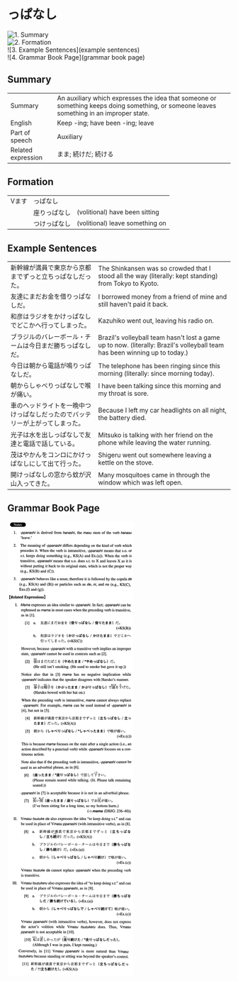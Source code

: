 # っぱなし

![1. Summary](summary)<br>
![2. Formation](formation)<br>
![3. Example Sentences](example sentences)<br>
![4. Grammar Book Page](grammar book page)<br>


## Summary

<table><tr>   <td>Summary</td>   <td>An auxiliary which expresses the idea that someone or something keeps doing something, or someone leaves something in an improper state.</td></tr><tr>   <td>English</td>   <td>Keep -ing; have been -ing; leave</td></tr><tr>   <td>Part of speech</td>   <td>Auxiliary</td></tr><tr>   <td>Related expression</td>   <td>まま; 続けだ; 続ける</td></tr></table>

## Formation

<table class="table"><tbody><tr class="tr head"><td class="td"><span class="bold">Vます</span></td><td class="td"><span class="concept">っぱなし</span></td><td class="td"></td></tr><tr class="tr"><td class="td"></td><td class="td"><span>座り</span><span class="concept">っぱなし</span></td><td class="td"><span>(volitional) have been sitting</span></td></tr><tr class="tr"><td class="td"></td><td class="td"><span>つけ</span><span class="concept">っぱなし</span></td><td class="td"><span>(volitional) leave something on</span></td></tr></tbody></table>

## Example Sentences

<table><tr>   <td>新幹線が満員で東京から京都までずっと立ちっぱなしだった。</td>   <td>The Shinkansen was so crowded that I stood all the way (literally: kept standing) from Tokyo to Kyoto.</td></tr><tr>   <td>友達にまだお金を借りっぱなしだ。</td>   <td>I borrowed money from a friend of mine and still haven't paid it back.</td></tr><tr>   <td>和彦はラジオをかけっぱなしでどこかへ行ってしまった。</td>   <td>Kazuhiko went out, leaving his radio on.</td></tr><tr>   <td>ブラジルのバレーボール・チームは今日まだ勝ちっぱなしだ。</td>   <td>Brazil's volleyball team hasn't lost a game up to now. (literally: Brazil's volleyball team has been winning up to today.)</td></tr><tr>   <td>今日は朝から電話が鳴りっぱなしだ。</td>   <td>The telephone has been ringing since this morning (literally: since morning today).</td></tr><tr>   <td>朝からしゃべりっぱなしで喉が痛い。</td>   <td>I have been talking since this morning and my throat is sore.</td></tr><tr>   <td>車のヘッドライトを一晩中つけっぱなしだったのでバッテリーが上がってしまった。</td>   <td>Because I left my car headlights on all night, the battery died.</td></tr><tr>   <td>光子は水を出しっぱなしで友達と電話で話している。</td>   <td>Mitsuko is talking with her friend on the phone while leaving the water running.</td></tr><tr>   <td>茂はやかんをコンロにかけっぱなしにして出て行った。</td>   <td>Shigeru went out somewhere leaving a kettle on the stove.</td></tr><tr>   <td>開けっぱなしの窓から蚊が沢山入ってきた。</td>   <td>Many mosquitoes came in through the window which was left open.</td></tr></table>

## Grammar Book Page

![](../img/Intermediateっぱなし.png)

